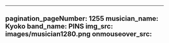 ------
pagination_pageNumber: 1255
musician_name: Kyoko
band_name: PINS
img_src: images/musician1280.png
onmouseover_src: 
------